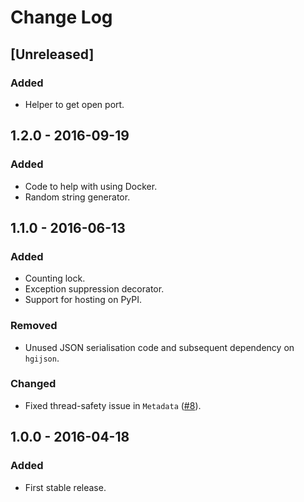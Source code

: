 # Change Log
## [Unreleased]
### Added
- Helper to get open port.

## 1.2.0 - 2016-09-19
### Added
- Code to help with using Docker.
- Random string generator.

## 1.1.0 - 2016-06-13
### Added
- Counting lock.
- Exception suppression decorator.
- Support for hosting on PyPI.

### Removed
- Unused JSON serialisation code and subsequent dependency on `hgijson`.

### Changed
- Fixed thread-safety issue in `Metadata` ([#8](https://github.com/wtsi-hgi/python-common/issues/8)).

## 1.0.0 - 2016-04-18
### Added
- First stable release.
